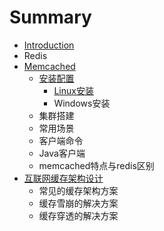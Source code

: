 # Summary

* [Introduction](README.md)
* Redis
* [Memcached](memcached.md)
  * [安装配置](memcached/an-zhuang-pei-zhi.md)
    * [Linux安装](memcached/an-zhuang-pei-zhi/linuxan-zhuang.md)
    * Windows安装
  * 集群搭建
  * 常用场景
  * 客户端命令
  * Java客户端
  * memcached特点与redis区别
* [互联网缓存架构设计](hu-lian-wang-huan-cun-jia-gou-she-ji.md)
  * 常见的缓存架构方案
  * 缓存雪崩的解决方案
  * 缓存穿透的解决方案


